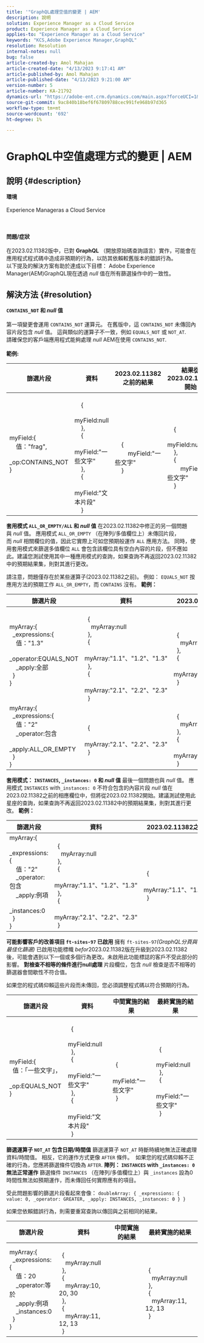```yaml
---
title: '"GraphQL處理空值的變更 | AEM'
description: 說明
solution: Experience Manager as a Cloud Service
product: Experience Manager as a Cloud Service
applies-to: "Experience Manager as a Cloud Service"
keywords: "KCS,Adobe Experience Manager,GraphQL"
resolution: Resolution
internal-notes: null
bug: false
article-created-by: Amol Mahajan
article-created-date: "4/13/2023 9:17:41 AM"
article-published-by: Amol Mahajan
article-published-date: "4/13/2023 9:21:00 AM"
version-number: 5
article-number: KA-21792
dynamics-url: "https://adobe-ent.crm.dynamics.com/main.aspx?forceUCI=1&pagetype=entityrecord&etn=knowledgearticle&id=08653c06-dcd9-ed11-a7c7-6045bd006ce9"
source-git-commit: 9ac840b18bef6f67809788cec991fe968b97d365
workflow-type: tm+mt
source-wordcount: '692'
ht-degree: 1%

---
```


# GraphQL中空值處理方式的變更 | AEM

## 說明 {#description}

<b>環境</b><br><br>Experience Manageras a Cloud Service<br><br> <br><br><b>問題/症狀</b><br><br>在2023.02.11382版中，已對 <b>GraphQL</b> （開放原始碼查詢語言）實作，可能會在應用程式程式碼中造成非預期的行為，以防其依賴較舊版本的錯誤行為。 
<br>以下提及的解決方案有助於達成以下目標： Adobe Experience Manager(AEM)GraphQL現在透過 *null* 值在所有篩選操作中的一致性。 <br>

## 解決方法 {#resolution}

<b>`CONTAINS_NOT` 和 *null* 值</b><br> <br>第一項變更會運用 `CONTAINS_NOT` 運算元。 在舊版中，這 `CONTAINS_NOT` 未傳回內容片段包含 *null* 值。 這與類似的運算子不一致，例如 `EQUALS_NOT` 或 `NOT_AT`.<br>請確保您的客戶端應用程式能夠處理 *null* AEM在使用 `CONTAINS_NOT`.<br> <br><b>範例:</b>

| <b>篩選片段</b> | <b>資料</b> | <b>2023.02.11382之前的結果</b> | <b>結果從2023.02.11382開始</b> |
| --- | --- | --- | --- |
| myField:{<br>    值：&quot;frag&quot;, <br>    _op:CONTAINS_NOT<br>} | <br>    {<br>        myField:null<br>    }, <br>    {<br>        myField:&quot;一些文字&quot;<br>    },<br>    {<br>        myField:&quot;文本片段&quot;<br>    }<br> | <br>    {<br>        myField:&quot;一些文字&quot;<br>    }<br> | <br>    {<br>        myField:null<br>    },<br>    {<br>        myField:&quot;一些文字&quot;<br>    }<br> |

<b>套用模式 `ALL_OR_EMPTY/ALL` 和 *null* 值</b>
在2023.02.11382中修正的另一個問題與 *null* 值。 應用模式 `ALL_OR_EMPTY` （在陣列/多值欄位上）未傳回片段，而 *null* 相關欄位的值，因此它實際上可如您預期般運作 `ALL` 應用方法。 同時，使用套用模式來篩選多值欄位 `ALL` 會包含該欄位具有空白內容的片段，但不應如此。建議您測試使用其中一種應用模式的查詢，如果查詢不再返回2023.02.11382中的預期結果集，則對其進行更改。

請注意，問題僅存在於某些運算子(2023.02.11382之前)。
例如： `EQUALS_NOT` 按應用方法的預期工作 `ALL_OR_EMPTY`，而 `CONTAINS` 沒有。
<b>範例：</b>

| <b>篩選片段</b> | <b>資料</b> | <b>2023.02.11382之前的結果</b> | <b>結果從2023.02.11382開始</b> |
| --- | --- | --- | --- |
| myArray:{<br>  _expressions:{<br>    值：&quot;1.3&quot;<br>    _operator:EQUALS_NOT<br>    _apply:全部<br>  }<br>} | <br>  {<br>    myArray:null<br>  },<br>  {<br>    myArray:&quot;1.1&quot;、&quot;1.2&quot;、&quot;1.3&quot; <br>  },<br>  {<br>    myArray:&quot;2.1&quot;、&quot;2.2&quot;、&quot;2.3&quot; <br>  }<br> | <br>  {<br>    myArray:null<br>  },<br>  {<br>    myArray:&quot;2.1&quot;、&quot;2.2&quot;、&quot;2.3&quot; <br>  }<br> | <br>  {<br>    myArray:&quot;2.1&quot;、&quot;2.2&quot;、&quot;2.3&quot; <br>  }<br> |
| myArray:{<br>  _expressions:{<br>    值：&quot;2&quot;<br>    _operator:包含<br>    _apply:ALL_OR_EMPTY<br>  }<br>} | <br>  {<br>    myArray:&quot;2.1&quot;、&quot;2.2&quot;、&quot;2.3&quot; <br>  }<br> | <br>  {<br>    myArray:null<br>  },<br>  {<br>    myArray:&quot;2.1&quot;、&quot;2.2&quot;、&quot;2.3&quot; <br>  }<br> |

<b>套用模式： `INSTANCES`, `_instances: 0` 和 *null* 值</b>
最後一個問題也與 *null* 值。 應用模式 `INSTANCES` with`_instances: 0` 不符合包含的內容片段 *null* 值在2023.02.11382之前的相應欄位中，但將從2023.02.11382開始。建議測試使用此星座的查詢，如果查詢不再返回2023.02.11382中的預期結果集，則對其進行更改。
<b>範例：</b>

| <b>篩選片段</b> | <b>資料</b> | <b>2023.02.11382之前的結果</b> | <b>結果從2023.02.11382開始</b> |
| --- | --- | --- | --- |
| myArray:{<br>  _expressions:{<br>    值：&quot;2&quot;<br>    _operator:包含<br>    _apply:例項<br>    _instances:0<br>  }<br>} | <br>  {<br>    myArray:null<br>  },<br>  {<br>    myArray:&quot;1.1&quot;、&quot;1.2&quot;、&quot;1.3&quot; <br>  },<br>  {<br>    myArray:&quot;2.1&quot;、&quot;2.2&quot;、&quot;2.3&quot; <br>  }<br> | <br>  {<br>    myArray:&quot;1.1&quot;、&quot;1.2&quot;、&quot;1.3&quot; <br>  }<br> | <br>  {<br>    myArray:null<br>  },<br>  {<br>    myArray:&quot;1.1&quot;、&quot;1.2&quot;、&quot;1.3&quot; <br>  }<br> |

<b>可能影響客戶的改善項目 `ft-sites-97` 已啟用</b>
擁有 `ft-sites-97`*(GraphQL分頁與最佳化篩選)* 已啟用功能標幟 *befor*2023.02.11382版在升級到2023.02.11382後，可能會遇到以下一個或多個行為更改。未啟用此功能標誌的客戶不受此部分的影響。
<b>對檢查不相等的條件進行null處理</b>
片段欄位，包含 *null* 檢查是否不相等的篩選器會間歇性不符合值。

如果您的程式碼仰賴這些片段而未傳回，您必須調整程式碼以符合預期的行為。


| <b>篩選片段</b> | <b>資料</b> | <b>中間實施的結果</b> | <b>最終實施的結果</b> |
| --- | --- | --- | --- |
| myField:{<br>  值：「一些文字」，<br>  _op:EQUALS_NOT<br>} | <br>  {<br>    myField:null<br>  },<br>  {<br>    myField:&quot;一些文字&quot;<br>  },<br>  {<br>    myField:&quot;文本片段&quot;<br>  }<br> | <br>  {<br>    myField:&quot;一些文字&quot;<br>  }<br> | <br>  {<br>    myField:null<br>  },<br>  {<br>    myField:&quot;一些文字&quot;<br>  }<br> |

<b>篩選運算子 `NOT_AT` 包含日期/時間值</b>
篩選運算子 `NOT_AT` 時斷時續地無法正確處理資料/時間值。 相反，它的運作方式更像 `AFTER` 條件。 
如果您的程式碼仰賴不正確的行為，您應將篩選條件切換為 `AFTER`.
<b>陣列： `INSTANCES` with `_instances: 0` 無法正常運作</b>
篩選條件 `INSTANCES` （在陣列/多值欄位上）與 `_instances` 設為0時間性無法如預期運作，而未傳回任何實際應有的項目。

受此問題影響的篩選片段看起來會像： `doubleArray: { _expressions: { value: 0, _operator: GREATER, _apply: INSTANCES, _instances: 0 } }`

如果您依賴錯誤行為，則需要重寫查詢以傳回與之前相同的結果。


| <b>篩選片段</b> | <b>資料</b> | <b>中間實施的結果</b> | <b>最終實施的結果</b> |
| --- | --- | --- | --- |
| myArray:{<br>  _expressions:{<br>    值：20<br>    _operator:等於<br>    _apply:例項<br>    _instances:0<br>  }<br>} | <br>  {<br>    myArray:null<br>  },<br>  {<br>    myArray:10, 20, 30 <br>  },<br>  {<br>    myArray:11, 12, 13 <br>  }<br> |  | <br>  {<br>    myArray:null<br>  },<br>  {<br>    myArray:11, 12, 13 <br>  }<br> |

